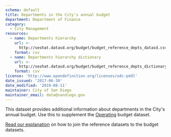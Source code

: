 ```yaml
---
schema: default
title: Departments in the City's annual budget
department: Department of Finance
category:
  - City Management
resources:
  - name: Departments hierarchy
    url: >-
      http://seshat.datasd.org/budget/budget_reference_depts_datasd.csv
    format: csv
  - name: Departments hierarchy dictionary
    url: >-
      http://seshat.datasd.org/budget/budget_reference_depts_dictionary_datasd.csv
    format: csv
license: 'http://www.opendefinition.org/licenses/odc-pddl'
date_issued: '2017-06-30'
date_modified: '2019-08-11'
maintainer: City of San Diego
maintainer_email: data@sandiego.gov
---
```

This dataset provides additional information about departments in the City's annual budget. Use this to supplement the [Operating](/datasets/operating-budget/) budget dataset. 
<!--more-->

[Read our explanation](/budget-topic/) on how to join the reference datasets to the budget datasets.
